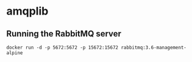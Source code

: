 # amqplib

## Running  the RabbitMQ server
`docker run -d -p 5672:5672 -p 15672:15672 rabbitmq:3.6-management-alpine`